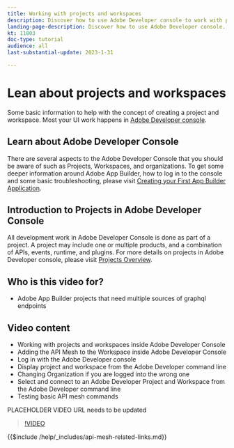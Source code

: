 ```yaml
---
title: Working with projects and workspaces
description: Discover how to use Adobe Developer console to work with projects and workspaces. 
landing-page-description: Discover how to use Adobe Developer console. Learn about projects and workspaces to be used with API Mesh.
kt: 11803
doc-type: tutorial
audience: all
last-substantial-update: 2023-1-31

---
```


# Lean about projects and workspaces

Some basic information to help with the concept of creating a project and workspace. Most your UI work happens in [Adobe Developer console](https://developer.adobe.com/console).


## Learn about Adobe Developer Console

There are several aspects to the Adobe Developer Console that you should be aware of such as Projects, Workspaces, and organizations. To get some deeper information around Adobe App Builder, how to log in to the console and some basic troubleshooting, please visit [Creating your First App Builder Application](https://developer.adobe.com/app-builder/docs/getting_started/first_app/).

## Introduction to Projects in Adobe Developer Console

All development work in Adobe Developer Console is done as part of a project. A project may include one or multiple products, and a combination of APIs, events, runtime, and plugins. For more details on projects in Adobe Developer console, please visit [Projects Overview](https://developer.adobe.com/developer-console/docs/guides/projects/).

## Who is this video for?

* Adobe App Builder projects that need multiple sources of graphql endpoints

## Video content

* Working with projects and workspaces inside Adobe Developer Console
* Adding the API Mesh to the Workspace inside Adobe Developer Console
* Log in with the Adobe Developer console
* Display project and workspace from the Adobe Developer command line
* Changing Organization if you are logged into the wrong one
* Select and connect to an Adobe Developer Project and Workspace from the Adobe Developer command line
* Testing basic API mesh commands

PLACEHOLDER VIDEO URL needs to be updated
>[!VIDEO](https://video.tv.adobe.com/v/3414123/)

{{$include /help/_includes/api-mesh-related-links.md}}
